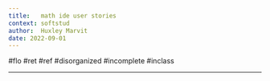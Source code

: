 ```yaml
---
title:   math ide user stories
context: softstud 
author:  Huxley Marvit
date: 2022-09-01
---
```


#flo #ret #ref
#disorganized #incomplete
#inclass 

***
